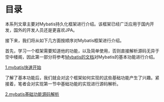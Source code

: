 # 目录

本系列文章主要对Mybatis持久化框架进行介绍。该框架已经广泛应用于国内开发，国外的开发人员还是更喜欢JPA。

接下来，我们将从如下几方面按顺序对Mybatis框架进行介绍。

首先，学习一个框架需要知道他的功能，以及简单使用，否则直接解析源码无异于空中楼阁，因此第一部分将参考[Mybatis的文档](https://mybatis.org/mybatis-3/zh/index.html)对Mybatis的基本功能进行介绍。

[1.mybatis快速开始](1.mybatis快速开始.md)

了解了基本功能后，我们就会对这个框架如何实现的这些基础功能产生了兴趣。紧接着，笔者会对实现第一节中基础功能的实现进行源码解析。

[2.mybatis基础功能源码解析](2.mybatis基础功能源码解析)

